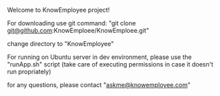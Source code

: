 Welcome to KnowEmployee project!

For downloading use git command:
"git clone git@github.com:KnowEmploee/KnowEmploee.git"

change directory to "KnowEmployee"

For running on Ubuntu server in dev environment, please use the 
"runApp.sh" script (take care of executing permissions in case it doesn't run propriately)

for any questions, please contact "askme@knowemployee.com"
